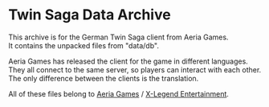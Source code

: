 # Twin Saga Data Archive

This archive is for the German Twin Saga client from Aeria Games.\
It contains the unpacked files from "data/db".

Aeria Games has released the client for the game in different languages. They all connect to the same server, so players can interact with each other. The only difference between the clients is the translation.

All of these files belong to [Aeria Games](https://www.aeriagames.com/) / [X-Legend Entertainment](https://www.x-legend.tw/en/index.php).
